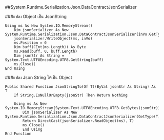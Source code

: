 ##System.Runtime.Serialization.Json.DataContractJsonSerializer


###แปลง Object เป็น JsonString

```
Using ms As New System.IO.MemoryStream()
    Dim jsonSerializer As New System.Runtime.Serialization.Json.DataContractJsonSerializer(inVo.GetType())
    jsonSerializer.WriteObject(ms, inVo)
    ms.Position = 0
    Dim buff(CInt(ms.Length)) As Byte
    ms.Read(buff, 0, buff.Length)
    Dim jsonStr As String = System.Text.UTF8Encoding.UTF8.GetString(buff)
    ms.Close()
End Using
```


###แปลง Json String ให้เป็น Object
```
Public Shared Function JsonStringTo(Of T)(ByVal jsonStr As String) As T
    If String.IsNullOrEmpty(jsonStr) Then Return Nothing

    Using ms As New System.IO.MemoryStream(System.Text.UTF8Encoding.UTF8.GetBytes(jsonStr))
        Dim jsonSerializer As New System.Runtime.Serialization.Json.DataContractJsonSerializer(GetType(T))
        Return DirectCast(jsonSerializer.ReadObject(ms), T)
        ms.Close()
        End Using
End Function
```